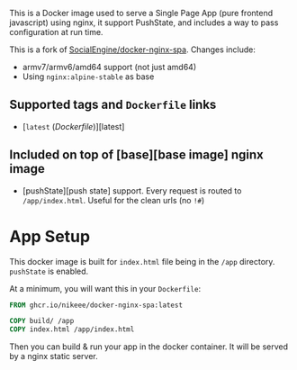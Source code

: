 This is a Docker image used to serve a Single Page App (pure frontend javascript) using nginx, it support PushState, and includes a way to pass configuration at run time.

This is a fork of [SocialEngine/docker-nginx-spa](https://github.com/SocialEngine/docker-nginx-spa). Changes include:
- armv7/armv6/amd64 support (not just amd64)
- Using `nginx:alpine-stable` as base

## Supported tags and `Dockerfile` links

-	[`latest` (*Dockerfile*)][latest]

## Included on top of [base][base image] nginx image

- [pushState][push state] support. Every request is routed to `/app/index.html`. Useful for the clean urls (no `!#`)

# App Setup

This docker image is built for `index.html` file being in the `/app` directory. `pushState` is enabled.

At a minimum, you will want this in your `Dockerfile`:

```Dockerfile
FROM ghcr.io/nikeee/docker-nginx-spa:latest

COPY build/ /app
COPY index.html /app/index.html
```

Then you can build & run your app in the docker container. It will be served by a nginx static server.
